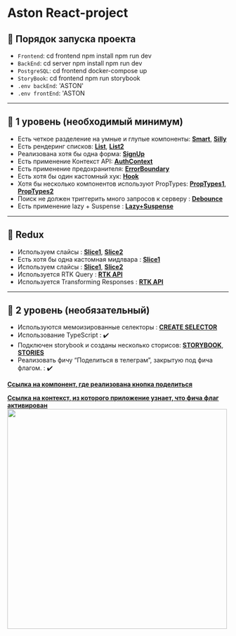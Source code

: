 #  Aston React-project

## 🐧 Порядок запуска проекта
- `Frontend`: cd frontend npm install npm run dev
- `BackEnd`: cd server npm install npm run dev
- `PostgreSQL`: cd frontend docker-compose up  
- `StoryBook`: cd frontend npm run storybook  
- `.env backEnd`: 'ASTON'
- `.env frontEnd`: 'ASTON



---

## 🦄 1 уровень (необходимый минимум)
- Есть четкое разделение на умные и глупые компоненты: [**Smart**](https://github.com/szx231/AstonEmail/blob/frontend/src/pages/Mail/index.tsx), [**Silly**](https://github.com/szx231/AstonEmail/blob/frontend/src/components/FavoriteMessageCard/index.tsx)
- Есть рендеринг списков: [**List**](https://github.com/szx231/AstonEmail/blob/frontend/src/pages/AdminPanel/index.tsx), [**List2**](https://github.com/szx231/AstonEmail/blob/frontend/src/pages/FavoriteMessage/index.tsx)
- Реализована хотя бы одна форма: [**SignUp**](https://github.com/szx231/AstonEmail/blob/frontend/src/pages/Authorization/SignUp/index.tsx)
- Есть применение Контекст API: [**AuthContext**](https://github.com/szx231/AstonEmail/blob/frontend/src/components/Context/Auth/index.tsx)
- Есть применение предохранителя: [**ErrorBoundary**](https://github.com/szx231/AstonEmail/blob/frontend/src/App.tsx)
- Есть хотя бы один кастомный хук: [**Hook**](https://github.com/szx231/AstonEmail/blob/frontend/src/hooks/useAthorization/index.tsx)
- Хотя бы несколько компонентов используют PropTypes: [**PropTypes1**](https://github.com/szx231/AstonEmail/blob/frontend/src/components/FavoriteMessageCard/index.tsx), [**PropTypes2**](https://github.com/szx231/AstonEmail/blob/frontend/src/pages/AdminPanel/UserCard/index.tsx)
- Поиск не должен триггерить много запросов к серверу : [**Debounce**](https://github.com/szx231/AstonEmail/blob/frontend/src/components/UI/Search/index.tsx)
- Есть применение lazy + Suspense : [**Lazy+Suspense**](https://github.com/szx231/AstonEmail/blob/frontend/src/App.tsx)

---

## 🐗 Redux
- Используем слайсы : [**Slice1**](https://github.com/szx231/AstonEmail/blob/frontend/src/store/Favorite/index.ts), [**Slice2**](https://github.com/szx231/AstonEmail/blob/frontend/src/store/FilterUsersStatus/index.tsx)
- Есть хотя бы одна кастомная мидлвара : [**Slice1**](https://github.com/szx231/AstonEmail/blob/frontend/src/store/CustomMiddlware/PrintConsol/index.ts)
- Используем слайсы : [**Slice1**](https://github.com/szx231/AstonEmail/blob/frontend/src/store/Favorite/index.ts), [**Slice2**](https://github.com/szx231/AstonEmail/blob/frontend/src/store/FilterUsersStatus/index.tsx)
- Используется RTK Query : [**RTK API**](https://github.com/szx231/AstonEmail/blob/frontend/src/store/EmailsApi/index.tsx)
- Используется Transforming Responses : [**RTK API**](https://github.com/szx231/AstonEmail/blob/frontend/src/store/EmailsApi/index.tsx)


---

## 🐼 2 уровень (необязательный)
- Используются мемоизированные селекторы : [**CREATE SELECTOR**](https://github.com/szx231/AstonEmail/blob/frontend/src/store/Selectors/index.tsx)
- Использование TypeScript : ✔️ 
- Подключен storybook и созданы несколько сторисов: [**STORYBOOK**](https://github.com/szx231/AstonEmail/tree/frontend/.storybook), [**STORIES**](https://github.com/szx231/AstonEmail/tree/frontend/src/stories)
- Реализовать фичу “Поделиться в телеграм”, закрытую под фича флагом. : ✔️ 

[**Ссылка на компонент, где реализована кнопка поделиться**](https://github.com/szx231/AstonEmail/blob/frontend/src/pages/CurrentMessage/index.tsx)

[**Ссылка на контекст, из которого приложение узнает, что фича флаг активирован**](https://github.com/szx231/AstonEmail/blob/frontend/src/components/Context/FeatureFlag/index.tsx)
<img src="https://user-images.githubusercontent.com/82704685/224871606-7b2be014-fc08-4971-9bb3-e682c15de67f.jpg" width="500px" />



